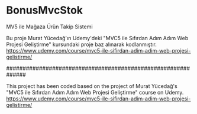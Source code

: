 # BonusMvcStok
MV5 ile Mağaza Ürün Takip Sistemi

Bu proje Murat Yücedağ'ın Udemy'deki "MVC5 ile Sıfırdan Adım Adım Web Projesi Geliştirme" kursundaki proje baz alınarak kodlanmıştır.
https://www.udemy.com/course/mvc5-ile-sifirdan-adim-adim-web-projesi-gelistirme/


##############################################################


This project has been coded based on the project of Murat Yücedağ's "MVC5 ile Sıfırdan Adım Adım Web Projesi Geliştirme" course on Udemy.
https://www.udemy.com/course/mvc5-ile-sifirdan-adim-adim-web-projesi-gelistirme/

